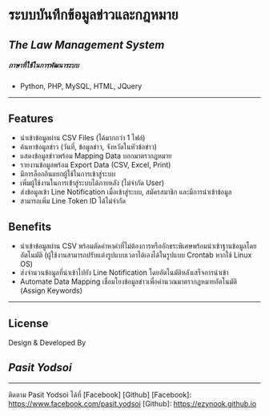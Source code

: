 # ระบบบันทึกข้อมูลข่าวและกฎหมาย
## _The Law Management System_
##### ภาษาที่ใช้ในการพัฒนาระบบ
- Python, PHP, MySQL, HTML, JQuery
---
## Features
* นำเข้าข้อมูลผ่าน CSV Files (ได้มากกว่า 1 ไฟล์)
* ค้นหาข้อมูลข่าว (วันที่, ข้อมูลข่าว, จังหวัดในหัวข้อข่าว)
* แสดงข้อมูลข่าวพร้อม Mapping Data บอกมาตรากฏหมาย
* รายงานข้อมูลพร้อม Export Data (CSV, Excel, Print)
* มีการล็อกอินแยกผู้ใช้ในการเข้าสู่ระบบ
* เพิ่มผู้ใช้งานในการเข้่าสู่ระบบได้ภายหลัง (ไม่จำกัด User)
* ส่งข้อมูลเข้า Line Notification เมื่อเข้าสู่ระบบ, สมัครสมาชิก และมีการนำเข้าข้อมูล
* สามารถเพิ่ม Line Token ID ได้ไม่จำกัด
## Benefits 
* นำเข้าข้อมูลผ่าน CSV พร้อมตัดคำหาคำที่ไม่ต้องการหรืออักขระพิเศษพร้อมนำเข้าฐานข้อมูลโดยอัตโนมัติ (ผู้ใช้งานสามารถปรับแต่งรูปแบบเวลาได้เองได้ในรูปแบบ Crontab หากใช้ Linux OS) 
* ส่งจำนวนข้อมูลที่นำเข้าไปยัง Line Notification โดยอัตโนมัติหลังเสร็จการนำเข้า
* Automate Data Mapping เชื่อมโยงข้อมูลข่าวเพื่อคำนวณมาตรากฏหมายอัตโนมัติ (Assign Keywords)
---
## License

Design & Developed By
## ***Pasit Yodsoi***
---
ติดตาม Pasit Yodsoi ได้ที่ [Facebook] [Github]
[Facebook]: https://www.facebook.com/pasit.yodsoi
[Github]: https://ezynook.github.io
